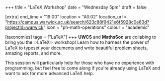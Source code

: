 +++
title = "LaTeX Workshop"
date = "Wednesday 5pm"
draft = false

[extra]
end_time = "19:00"
location = "A0.02"
location_url = "https://campus.warwick.ac.uk/search/623c88f9421e6f5928c0e63d?projectId=warwick"
icon = "ph-math-operations"
colour = "academic"

[taxonomies]
tags = ["LaTeX"]
+++
**UWCS** and **MathsSoc** are collabing to bring you the ✨LaTeX✨ workshop! Learn how to harness the power of LaTeX to typeset your documents and write beautiful problem sheets, amazing reports, and more. 

This session will particularly help for those who have no experience with programming, but feel free to come along if you're already using LaTeX and want to ask for more advanced LaTeX help.
